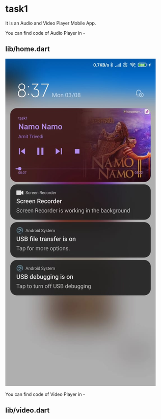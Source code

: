 # task1

It is an Audio and Video Player Mobile App.

You can find code of Audio Player in - 
## lib/home.dart
![Image of the Music App](https://raw.githubusercontent.com/the-ayush-singh/flutter/master/task1/assets/musicapp.jpeg)

You can find code of Video Player in - 
## lib/video.dart

